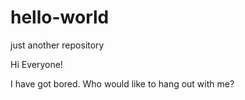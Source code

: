# hello-world
just another repository

Hi Everyone!

I have got bored. Who would like to hang out with me?
